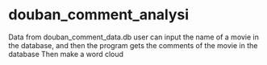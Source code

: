 # douban_comment_analysi
 
Data from douban_comment_data.db 
user can input the name of a movie in the database, and then the program gets the comments of the movie in the database
Then make a word cloud
